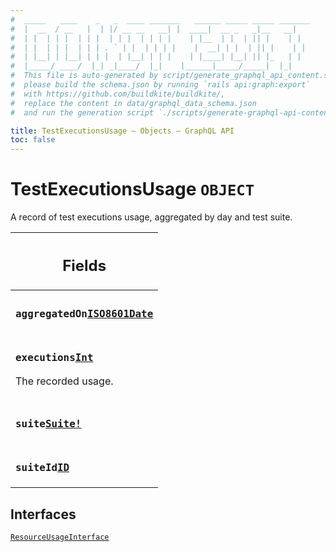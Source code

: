 ```yaml
---
#  _____   ____    _   _  ____ _______   ______ _____ _____ _______
#  |  __  / __   |  | |/ __ __   __| |  ____|  __ _   _|__   __|
#  | |  | | |  | | |  | | |  | | | |    | |__  | |  | || |    | |
#  | |  | | |  | | | . ` | |  | | | |    |  __| | |  | || |    | |
#  | |__| | |__| | | |  | |__| | | |    | |____| |__| || |_   | |
#  |_____/ ____/  |_| _|____/  |_|    |______|_____/_____|  |_|
#  This file is auto-generated by script/generate_graphql_api_content.sh,
#  please build the schema.json by running `rails api:graph:export`
#  with https://github.com/buildkite/buildkite/,
#  replace the content in data/graphql_data_schema.json
#  and run the generation script `./scripts/generate-graphql-api-content.sh`.

title: TestExecutionsUsage – Objects – GraphQL API
toc: false
---
```

<!-- vale off -->
<h1 class="has-pills" data-algolia-exclude>
  TestExecutionsUsage
  <span class="pill pill--object pill--normal-case pill--large"><code>OBJECT</code></span>
</h1>
<!-- vale on -->


A record of test executions usage, aggregated by day and test suite.

<table class="responsive-table responsive-table--single-column-rows">
  <thead>
    <th>
      <h2 data-algolia-exclude>Fields</h2>
    </th>
  </thead>
  <tbody>
    <tr><td><h3 class="is-small has-pills"><code>aggregatedOn</code><a href="/docs/apis/graphql/schemas/scalar/iso8601date" class="pill pill--scalar pill--normal-case pill--medium" title="Go to SCALAR ISO8601Date"><code>ISO8601Date</code></a></h3></td></tr><tr><td><h3 class="is-small has-pills"><code>executions</code><a href="/docs/apis/graphql/schemas/scalar/int" class="pill pill--scalar pill--normal-case pill--medium" title="Go to SCALAR Int"><code>Int</code></a></h3><p>The recorded usage.</p></td></tr><tr><td><h3 class="is-small has-pills"><code>suite</code><a href="/docs/apis/graphql/schemas/object/suite" class="pill pill--object pill--normal-case pill--medium" title="Go to OBJECT Suite"><code>Suite!</code></a></h3></td></tr><tr><td><h3 class="is-small has-pills"><code>suiteId</code><a href="/docs/apis/graphql/schemas/scalar/id" class="pill pill--scalar pill--normal-case pill--medium" title="Go to SCALAR ID"><code>ID</code></a></h3></td></tr>
  </tbody>
</table>




<h2 data-algolia-exclude>Interfaces</h2>
<a href="/docs/apis/graphql/schemas/interface/resourceusageinterface" class="pill pill--interface pill--normal-case pill--large" title="Go to INTERFACE ResourceUsageInterface"><code>ResourceUsageInterface</code></a>
